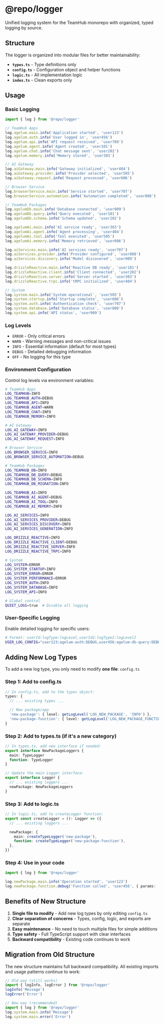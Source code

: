 # @repo/logger

Unified logging system for the TeamHub monorepo with organized, typed logging by source.

## Structure

The logger is organized into modular files for better maintainability:

- **`types.ts`** - Type definitions only
- **`config.ts`** - Configuration object and helper functions
- **`logic.ts`** - All implementation logic
- **`index.ts`** - Clean exports only

## Usage

### Basic Logging

```typescript
import { log } from '@repo/logger'

// TeamHub Apps
log.agelum.main.info('Application started', 'user123')
log.agelum.auth.info('User logged in', 'user456')
log.agelum.api.info('API request received', 'user789')
log.agelum.agent.info('Agent created', 'user101')
log.agelum.chat.info('Chat message sent', 'user202')
log.agelum.memory.info('Memory stored', 'user303')

// AI Gateway
log.aiGateway.main.info('Gateway initialized', 'user404')
log.aiGateway.provider.info('Provider selected', 'user505')
log.aiGateway.request.info('Request processed', 'user606')

// Browser Service
log.browserService.main.info('Service started', 'user707')
log.browserService.automation.info('Automation completed', 'user808')

// TeamHub Packages
log.agelumDb.main.info('Database connected', 'user909')
log.agelumDb.query.info('Query executed', 'user101')
log.agelumDb.schema.info('Schema updated', 'user202')

log.agelumAi.main.info('AI service ready', 'user303')
log.agelumAi.agent.info('Agent processing', 'user404')
log.agelumAi.tool.info('Tool executed', 'user505')
log.agelumAi.memory.info('Memory retrieved', 'user606')

log.aiServices.main.info('AI services ready', 'user707')
log.aiServices.provider.info('Provider configured', 'user808')
log.aiServices.discovery.info('Model discovered', 'user909')

log.drizzleReactive.main.info('Reactive DB ready', 'user101')
log.drizzleReactive.client.info('Client connected', 'user202')
log.drizzleReactive.server.info('Server started', 'user303')
log.drizzleReactive.trpc.info('tRPC initialized', 'user404')

// System
log.system.main.info('System operational', 'user505')
log.system.startup.info('Startup complete', 'user606')
log.system.auth.info('Authentication check', 'user707')
log.system.database.info('Database status', 'user808')
log.system.api.info('API status', 'user909')
```

### Log Levels

- `ERROR` - Only critical errors
- `WARN` - Warning messages and non-critical issues
- `INFO` - Essential information (default for most types)
- `DEBUG` - Detailed debugging information
- `OFF` - No logging for this type

### Environment Configuration

Control log levels via environment variables:

```bash
# TeamHub Apps
LOG_TEAMHUB=INFO
LOG_TEAMHUB_AUTH=DEBUG
LOG_TEAMHUB_API=INFO
LOG_TEAMHUB_AGENT=WARN
LOG_TEAMHUB_CHAT=INFO
LOG_TEAMHUB_MEMORY=INFO

# AI Gateway
LOG_AI_GATEWAY=INFO
LOG_AI_GATEWAY_PROVIDER=DEBUG
LOG_AI_GATEWAY_REQUEST=INFO

# Browser Service
LOG_BROWSER_SERVICE=INFO
LOG_BROWSER_SERVICE_AUTOMATION=DEBUG

# TeamHub Packages
LOG_TEAMHUB_DB=INFO
LOG_TEAMHUB_DB_QUERY=DEBUG
LOG_TEAMHUB_DB_SCHEMA=INFO
LOG_TEAMHUB_DB_MIGRATION=INFO

LOG_TEAMHUB_AI=INFO
LOG_TEAMHUB_AI_AGENT=DEBUG
LOG_TEAMHUB_AI_TOOL=INFO
LOG_TEAMHUB_AI_MEMORY=INFO

LOG_AI_SERVICES=INFO
LOG_AI_SERVICES_PROVIDER=DEBUG
LOG_AI_SERVICES_DISCOVERY=INFO
LOG_AI_SERVICES_GENERATION=INFO

LOG_DRIZZLE_REACTIVE=INFO
LOG_DRIZZLE_REACTIVE_CLIENT=DEBUG
LOG_DRIZZLE_REACTIVE_SERVER=INFO
LOG_DRIZZLE_REACTIVE_TRPC=INFO

# System
LOG_SYSTEM=ERROR
LOG_SYSTEM_STARTUP=INFO
LOG_SYSTEM_ERROR=ERROR
LOG_SYSTEM_PERFORMANCE=ERROR
LOG_SYSTEM_AUTH=INFO
LOG_SYSTEM_DATABASE=INFO
LOG_SYSTEM_API=INFO

# Global control
QUIET_LOGS=true  # Disable all logging
```

### User-Specific Logging

Enable detailed logging for specific users:

```bash
# Format: userId:logType:logLevel,userId2:logType2:logLevel2
USER_LOG_CONFIG="user123:agelum-auth:DEBUG,user456:agelum-db-query:DEBUG"
```

## Adding New Log Types

To add a new log type, you only need to modify **one file**: `config.ts`

### Step 1: Add to config.ts

```typescript
// In config.ts, add to the types object:
types: {
  // ... existing types ...

  // New package/app
  'new-package': { level: getLogLevel('LOG_NEW_PACKAGE', 'INFO') },
  'new-package-function': { level: getLogLevel('LOG_NEW_PACKAGE_FUNCTION', 'INFO') },
}
```

### Step 2: Add to types.ts (if it's a new category)

```typescript
// In types.ts, add new interface if needed:
export interface NewPackageLoggers {
  main: TypeLogger
  function: TypeLogger
}

// Update the main Logger interface:
export interface Logger {
  // ... existing loggers ...
  newPackage: NewPackageLoggers
}
```

### Step 3: Add to logic.ts

```typescript
// In logic.ts, add to createLogger function:
export const createLogger = (): Logger => ({
  // ... existing loggers ...

  newPackage: {
    main: createTypeLogger('new-package'),
    function: createTypeLogger('new-package-function'),
  },
})
```

### Step 4: Use in your code

```typescript
import { log } from '@repo/logger'

log.newPackage.main.info('Operation started', 'user123')
log.newPackage.function.debug('Function called', 'user456', { params: 'data' })
```

## Benefits of New Structure

1. **Single file to modify** - Add new log types by only editing `config.ts`
2. **Clear separation of concerns** - Types, config, logic, and exports are separate
3. **Easy maintenance** - No need to touch multiple files for simple additions
4. **Type safety** - Full TypeScript support with clear interfaces
5. **Backward compatibility** - Existing code continues to work

## Migration from Old Structure

The new structure maintains full backward compatibility. All existing imports and usage patterns continue to work:

```typescript
// Old way (still works)
import { logInfo, logError } from '@repo/logger'
logInfo('Message')
logError('Error')

// New way (recommended)
import { log } from '@repo/logger'
log.system.main.info('Message')
log.system.main.error('Error')
```
